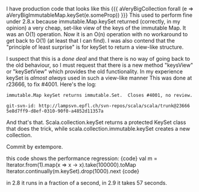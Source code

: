 I have production code that looks like this
{{{
  aVeryBigCollection forall (e => aVeryBigImmutableMap.keySet(e.someProp))
}}}
This used to perform fine under 2.8.x because immutable.Map.keySet returned (correctly, in my opinion) a very cheap, set-like view of the keys of the immutable Map. It was an O(1) operation. Now it is an O\(n\) operation with no workaround to get back to O(1) (at least that I can find). I was also contend that the "principle of least surprise" is for keySet to return a view-like structure.

I suspect that this is a _done deal_ and that there is no way of going back to the old behaviour, so I must request that there is a new method "keysView" or "keySetView" which provides the old functionality. In my experience keySet is *almost always* used in such a view-like manner
This was done at r23666, to fix #4001. Here's the log:

    immutable.Map keySet returns immutable.Set.  Closes #4001, no review.
    
    git-svn-id: http://lampsvn.epfl.ch/svn-repos/scala/scala/trunk@23666 5e8d7ff9-d8ef-0310-90f0-a4852d11357a

And that's that. Scala.collection.keySet returns a protected KeySet class that does the trick, while scala.collection.immutable.keySet creates a new collection.

Commit by extempore.

this code shows the performance regression:
{code}
val m = Iterator.from(1).map(x => x -> x).take(100000).toMap
Iterator.continually(m.keySet).drop(1000).next
{code}

in 2.8 it runs in a fraction of a second, in 2.9 it takes 57 seconds.
